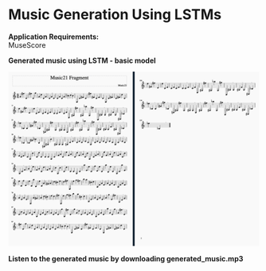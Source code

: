 # Music Generation Using LSTMs

<b> Application Requirements: </b> <br>
MuseScore

<b> Generated music using LSTM - basic model </b>

![Generated Music](https://github.com/pia-nyk/Music-Generation-Using-LSTMs/blob/master/Screen%20Shot%202020-01-08%20at%2011.47.11%20PM.png)

<b> Listen to the generated music by downloading generated_music.mp3 </b>

